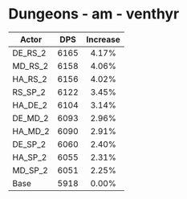 # Dungeons - am - venthyr
| Actor | DPS | Increase |
|---|:---:|:---:|
|DE_RS_2|6165|4.17%|
|MD_RS_2|6158|4.06%|
|HA_RS_2|6156|4.02%|
|RS_SP_2|6122|3.45%|
|HA_DE_2|6104|3.14%|
|DE_MD_2|6093|2.96%|
|HA_MD_2|6090|2.91%|
|DE_SP_2|6060|2.40%|
|HA_SP_2|6055|2.31%|
|MD_SP_2|6051|2.25%|
|Base|5918|0.00%|
